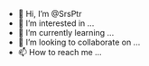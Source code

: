 - 👋 Hi, I’m @SrsPtr
- 👀 I’m interested in ...
- 🌱 I’m currently learning ...
- 💞️ I’m looking to collaborate on ...
- 📫 How to reach me ...

<!---
SrsPtr/SrsPtr is a ✨ special ✨ repository because its `README.md` (this file) appears on your GitHub profile.
You can click the Preview link to take a look at your changes.
--->
